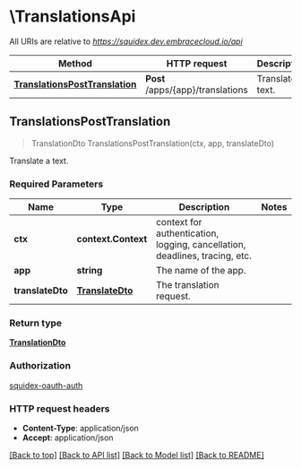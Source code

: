 # \TranslationsApi

All URIs are relative to *https://squidex.dev.embracecloud.io/api*

Method | HTTP request | Description
------------- | ------------- | -------------
[**TranslationsPostTranslation**](TranslationsApi.md#TranslationsPostTranslation) | **Post** /apps/{app}/translations | Translate a text.



## TranslationsPostTranslation

> TranslationDto TranslationsPostTranslation(ctx, app, translateDto)

Translate a text.

### Required Parameters


Name | Type | Description  | Notes
------------- | ------------- | ------------- | -------------
**ctx** | **context.Context** | context for authentication, logging, cancellation, deadlines, tracing, etc.
**app** | **string**| The name of the app. | 
**translateDto** | [**TranslateDto**](TranslateDto.md)| The translation request. | 

### Return type

[**TranslationDto**](TranslationDto.md)

### Authorization

[squidex-oauth-auth](../README.md#squidex-oauth-auth)

### HTTP request headers

- **Content-Type**: application/json
- **Accept**: application/json

[[Back to top]](#) [[Back to API list]](../README.md#documentation-for-api-endpoints)
[[Back to Model list]](../README.md#documentation-for-models)
[[Back to README]](../README.md)

